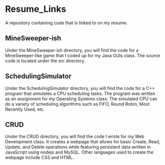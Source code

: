# Resume_Links
A repository containing code that is linked to on my resume.

## MineSweeper-ish
Under the MineSweeper-ish directory, you will find the code for a MineSweeper-like game that I coded up for my Java GUIs class. The source code is located under the src directory.

## SchedulingSimulator
Under the SchedulingSimulator directory, you will find the code for a C++ program that simulates a CPU scheduling tasks. The program was written as an assignment for my Operating Systems class. The simulated CPU can do a variety of scheduling algorithms such as FIFO, Round Robin, Most Recently Used, etc.

## CRUD
Under the CRUD directory, you will find the code I wrote for my Web Development class. It creates a webpage that allows for basic Create, Read, Update, and Delete operations while featuring persistent data written in JavaScript using nodejs and MySQL. Other languages used to create the webpage include CSS and HTML.  
